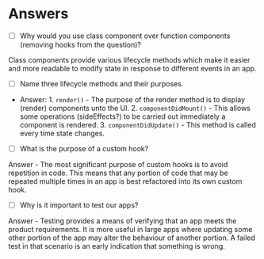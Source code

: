 # Answers

- [ ] Why would you use class component over function components (removing hooks from the question)?

Class components provide various lifecycle methods which make it easier and more readable to modify state in response to different events in an app.

- [ ] Name three lifecycle methods and their purposes.

- Answer: 1. `render()` - The purpose of the render method is to display (render) components unto the UI.
          2. `componentDidMount()` - This allows some operations (sideEffects?) to be carried out immediately a component is rendered.
          3. `componentDidUpdate()` - This method is called every time state changes.

- [ ] What is the purpose of a custom hook?

Answer - The most significant purpose of custom hooks is to avoid repetition in code. This means that any portion of code that may be repeated multiple times in an app is best refactored into its own custom hook.

- [ ] Why is it important to test our apps?

Answer - Testing provides a means of verifying that an app meets the product requirements. It is more useful in large apps where updating some other portion of the app may alter the behaviour of another portion. A failed test in that scenario is an early indication that something is wrong.
